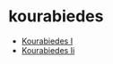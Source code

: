 # kourabiedes

 * [Kourabiedes I](../index/k/kourabiedes-i.json)
 * [Kourabiedes Ii](../index/k/kourabiedes-ii.json)
